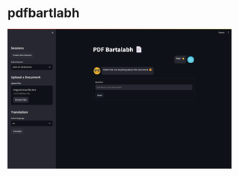 # pdfbartlabh
![PDF Bartalabh Chat Console](https://github.com/ZeroRaven/pdfbartlabh/blob/main/Screenshot%20(54).png)
